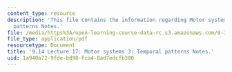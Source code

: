 ```yaml
---
content_type: resource
description: 'This file contains the information regarding Motor systems 3: Temporal
  patterns Notes.'
file: /media/https%3A/open-learning-course-data-rc.s3.amazonaws.com/9-14-brain-structure-and-its-origins-spring-2014/1a940a729fdebd98fca48ad7edcfb380_MIT9_14S14_Lecture17.pdf
file_type: application/pdf
resourcetype: Document
title: '9.14 Lecture 17: Motor systems 3: Temporal patterns Notes.'
uid: 1a940a72-9fde-bd98-fca4-8ad7edcfb380
---
```

